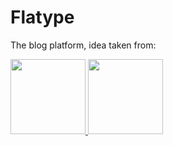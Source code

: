 # Flatype

The blog platform, idea taken from:

<a href="https://telegra.ph/">
    <img src="https://telegra.ph/images/logo.png" width="120">
</a>
<a href="https://teletype.in/">
    <img src="https://teletype.in/static/images/apple-touch-icon.13a32bb54bdfb592c7f574ad53849ba2.png" width="120">
</a>

